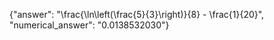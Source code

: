 {"answer": "\\frac{\\ln\\left(\\frac{5}{3}\\right)}{8} - \\frac{1}{20}", "numerical_answer": "0.0138532030"}